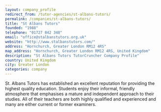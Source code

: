 ```yaml
---
layout: company_profile
redirect_from: /tutor-agencies/st-albans-tutors/
permalink: /companies/st-albans-tutors/
title: "St Albans Tutors"
founded: "1988"
telephone: "01727 842 348"
email: "office@stalbanstutors.org.uk"
website: "http://www.stalbanstutors.com/"
address: "Hornchurch, Greater London RM12 4RS"
map_address: "Hornchurch, Greater London RM12 4RS, United Kingdom"
description: "St Albans Tutors TutorCruncher Company Profile"
country: United Kingdom
city: Greater London
categories: company
---
```

St. Albans Tutors has established an excellent reputation for providing the highest quality education. Students enjoy
their informal, friendly atmosphere that emphasises a mature and independent approach to their studies. All of their
teachers are both highly qualified and experienced and many are either current or former examiners.
